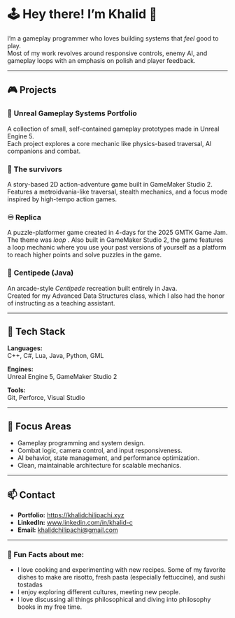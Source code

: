 # 🕹️ Hey there! I’m Khalid 👋

I’m a gameplay programmer who loves building systems that *feel* good to play.  
Most of my work revolves around responsive controls, enemy AI, and gameplay loops with an emphasis on polish and player feedback.

---

## 🎮 Projects

### 🦾 **Unreal Gameplay Systems Portfolio**
A collection of small, self-contained gameplay prototypes made in Unreal Engine 5.  
Each project explores a core mechanic like physics-based traversal, AI companions and combat.

### 🌌 **The survivors**
A story-based 2D action-adventure game built in GameMaker Studio 2.  
Features a metroidvania-like traversal, stealth mechanics, and a focus mode inspired by high-tempo action games.

### ♾️ **Replica**
A puzzle-platformer game created in 4-days for the 2025 GMTK Game Jam. The theme was *loop* .
Also built in GameMaker Studio 2, the game features a loop mechanic where you use your past versions of yourself as a platform to reach higher points and solve puzzles in the game.


### 🐛 **Centipede (Java)**
An arcade-style *Centipede* recreation built entirely in Java.  
Created for my Advanced Data Structures class, which I also had the honor of instructing as a teaching assistant.

---

## 🧰 Tech Stack

**Languages:**  
C++, C#, Lua, Java, Python, GML  

**Engines:**  
Unreal Engine 5, GameMaker Studio 2  

**Tools:**  
Git, Perforce, Visual Studio  

---

## 🎯 Focus Areas

- Gameplay programming and system design. 
- Combat logic, camera control, and input responsiveness.
- AI behavior, state management, and performance optimization.
- Clean, maintainable architecture for scalable mechanics.  

---

## 📫 Contact

- **Portfolio:** https://khalidchilipachi.xyz 
- **LinkedIn:** www.linkedin.com/in/khalid-c 
- **Email:** khalidchilipachi@gmail.com  

---

### 🧩 Fun Facts about me:

- I love cooking and experimenting with new recipes. Some of my favorite dishes to make are risotto, fresh pasta (especially fettuccine), and sushi tostadas
- I enjoy exploring different cultures, meeting new people. 
- I love discussing all things philosophical and diving into philosophy books in my free time.

